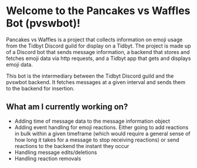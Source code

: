 # Welcome to the Pancakes vs Waffles Bot (pvswbot)!
Pancakes vs Waffles is a project that collects information on emoji usage from the Tidbyt Discord guild for display on a Tidbyt. The project is made up of a Discord bot that sends message information, a backend that stores and fetches emoji data via http requests, and a Tidbyt app that gets and displays emoji data.

This bot is the intermediary between the Tidbyt Discord guild and the pvswbot backend. It fetches messages at a given interval and sends them to the backend for insertion.

## What am I currently working on?
- Adding time of message data to the message information object
- Adding event handling for emoji reactions. Either going to add reactions in bulk within a given timeframe (which would require a general sense of how long it takes for a message to stop receiving reactions) or send reactions to the backend the instant they occur
- Handling message edits/deletions
- Handling reaction removals